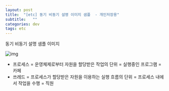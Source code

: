 ```yaml
---
layout: post
title:  "[etc] 동기 비동기 설명 이미지 샘플  - 개인저장용"
subtitle:   ""
categories: dev
tags: etc
--- 
```



동기 비동기 설명 샘플 이미지


![img](https://chung10kr.github.io/assets/img/2021-08-30-1.PNG)


- 프로세스 = 운영체제로부터 자원을 할당받은 작업의 단위 = 실행중인 프로그램 = 카페
- 쓰레드 = 프로세스가 할당받은 자원을 이용하는 실행 흐름의 단위 = 프로세스 내에서 작업을 수행 = 직원